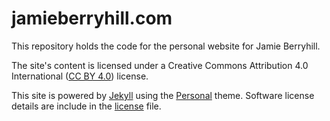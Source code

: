 # jamieberryhill.com

This repository holds the code for the personal website for Jamie Berryhill.

The site's content is licensed under a Creative Commons Attribution 4.0 International ([CC BY 4.0](https://creativecommons.org/licenses/by/4.0)) license.

This site is powered by [Jekyll](https://jekyllrb.com) using the [Personal](https://jekyllthemes.io/theme/personal-website-jekyll-theme) theme. Software license details are include in the [license](https://github.com/jlberryhill/jamieberryhill.com/blob/master/LICENSE.md) file.

